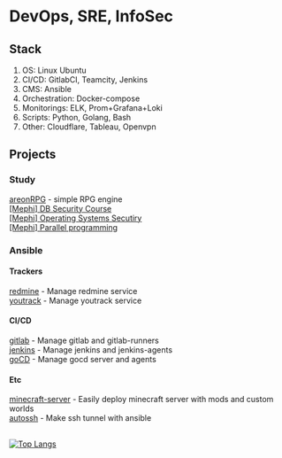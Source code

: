 # DevOps, SRE, InfoSec

## Stack

1. OS: Linux Ubuntu
2. CI/CD: GitlabCI, Teamcity, Jenkins
3. CMS: Ansible
4. Orchestration: Docker-compose
5. Monitorings: ELK, Prom+Grafana+Loki
6. Scripts: Python, Golang, Bash
7. Other: Cloudflare, Tableau, Openvpn
 
## Projects

### Study

[areonRPG](https://github.com/ullibniss/areon-rpg) - simple RPG engine  
[[Mephi] DB Security Course](https://github.com/ullibniss/mephi-db-security-2023)  
[[Mephi] Operating Systems Secutiry](https://github.com/ullibniss/mephi-oss-2022-2023)  
[[Mephi] Parallel programming](https://github.com/ullibniss/mephi-parallel-programming-22-23)
### Ansible

#### Trackers

[redmine](https://github.com/ullibniss/ansible-redmine) - Manage redmine service  
[youtrack](https://github.com/ullibniss/ansible-youtrack) - Manage youtrack service  

#### CI/CD

[gitlab](https://github.com/ullibniss/ansible-gitlab) - Manage gitlab and gitlab-runners  
[jenkins](https://github.com/ullibniss/ansible-jenkins) - Manage jenkins and jenkins-agents  
[goCD](https://github.com/ullibniss/ansible-gocd) - Manage gocd server and agents  

#### Etc

[minecraft-server](https://github.com/ullibniss/ansible-minecraft-server) - Easily deploy minecraft server with mods and custom worlds  
[autossh](https://github.com/ullibniss/ansible-autossh) - Make ssh tunnel with ansible


## 
[![Top Langs](https://github-readme-stats.vercel.app/api/top-langs/?username=ullibniss)](https://github.com/anuraghazra/github-readme-stats)

